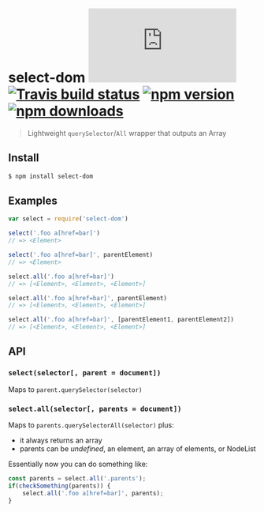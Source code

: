 # select-dom [![gzipped size][badge-gzip]](#no-link) [![Travis build status][badge-travis]][link-travis] [![npm version][badge-version]][link-npm] [![npm downloads][badge-downloads]][link-npm]

  [badge-gzip]: https://badges.herokuapp.com/size/github/bfred-it/select-dom/master/index.js?gzip=true&label=gzipped%20size
  [badge-travis]: https://api.travis-ci.org/bfred-it/select-dom.svg
  [badge-version]: https://img.shields.io/npm/v/select-dom.svg
  [badge-downloads]: https://img.shields.io/npm/dt/select-dom.svg
  [link-travis]: https://travis-ci.org/bfred-it/select-dom
  [link-npm]: https://www.npmjs.com/package/select-dom

> Lightweight `querySelector`/`All` wrapper that outputs an Array

## Install

```bash
$ npm install select-dom
```

## Examples

```js
var select = require('select-dom')

select('.foo a[href=bar]')
// => <Element>

select('.foo a[href=bar]', parentElement)
// => <Element>

select.all('.foo a[href=bar]')
// => [<Element>, <Element>, <Element>]

select.all('.foo a[href=bar]', parentElement)
// => [<Element>, <Element>, <Element>]

select.all('.foo a[href=bar]', [parentElement1, parentElement2])
// => [<Element>, <Element>, <Element>]
```

## API

### `select(selector[, parent = document])`

Maps to `parent.querySelector(selector)`

### `select.all(selector[, parents = document])`

Maps to `parents.querySelectorAll(selector)` plus:

* it always returns an array
* parents can be *undefined*, an element, an array of elements, or NodeList

Essentially now you can do something like:

```js
const parents = select.all('.parents');
if(checkSomething(parents)) {
    select.all('.foo a[href=bar]', parents);
}
```
